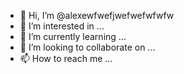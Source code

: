 - 👋 Hi, I’m @alexewfwefjwefwefwfwfw
- 👀 I’m interested in ...
- 🌱 I’m currently learning ...
- 💞️ I’m looking to collaborate on ...
- 📫 How to reach me ...

<!---
alexewfwefjwefwefwfwfw/alexewfwefjwefwefwfwfw is a ✨ special ✨ repository because its `README.md` (this file) appears on your GitHub profile.
You can click the Preview link to take a look at your changes.
--->
